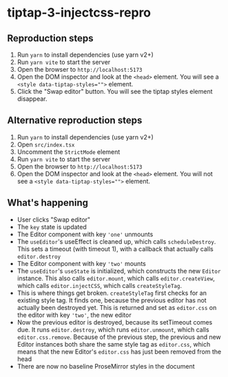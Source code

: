 # tiptap-3-injectcss-repro

## Reproduction steps

1. Run `yarn` to install dependencies (use yarn v2+)
2. Run `yarn vite` to start the server
3. Open the browser to `http://localhost:5173`
4. Open the DOM inspector and look at the `<head>` element. You will see a `<style data-tiptap-styles="">` element.
5. Click the "Swap editor" button. You will see the tiptap styles element disappear.

## Alternative reproduction steps

1. Run `yarn` to install dependencies (use yarn v2+)
2. Open `src/index.tsx`
3. Uncomment the `StrictMode` element
4. Run `yarn vite` to start the server
5. Open the browser to `http://localhost:5173`
6. Open the DOM inspector and look at the `<head>` element. You will not see a `<style data-tiptap-styles="">` element.

## What's happening

- User clicks "Swap editor"
- The `key` state is updated
- The Editor component with key `'one'` unmounts
- The `useEditor`'s useEffect is cleaned up, which calls `scheduleDestroy`. This sets a timeout (with timeout 1), with a callback that actually calls `editor.destroy`
- The Editor component with key `'two'` mounts
- The `useEditor`'s `useState` is initialized, which constructs the new `Editor` instance. This also calls `editor.mount`, which calls `editor.createView`, which calls `editor.injectCSS`, which calls `createStyleTag`.
- This is where things get broken. `createStyleTag` first checks for an existing style tag. It finds one, because the previous editor has not actually been destroyed yet. This is returned and set as `editor.css` on the editor with key `'two'`, the new editor
- Now the previous editor is destroyed, because its setTimeout comes due. It runs `editor.destroy`, which runs `editor.unmount`, which calls `editor.css.remove`. Because of the previous step, the previous and new Editor instances both share the same style tag as `editor.css`, which means that the new Editor's `editor.css` has just been removed from the head
- There are now no baseline ProseMirror styles in the document
